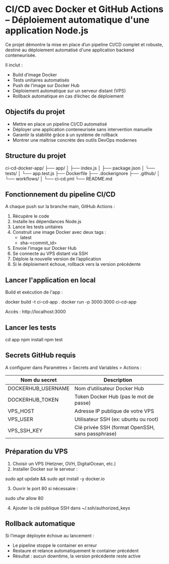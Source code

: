 # CI/CD avec Docker et GitHub Actions – Déploiement automatique d'une application Node.js

Ce projet démontre la mise en place d’un pipeline CI/CD complet et robuste, destiné au déploiement automatisé d'une application backend conteneurisée.

Il inclut :
- Build d’image Docker
- Tests unitaires automatisés
- Push de l’image sur Docker Hub
- Déploiement automatique sur un serveur distant (VPS)
- Rollback automatique en cas d’échec de déploiement


## Objectifs du projet

- Mettre en place un pipeline CI/CD automatisé
- Déployer une application conteneurisée sans intervention manuelle
- Garantir la stabilité grâce à un système de rollback
- Montrer une maîtrise concrète des outils DevOps modernes

## Structure du projet

ci-cd-docker-app/
├── app/
│   ├── index.js
│   ├── package.json
│   └── tests/
│       └── app.test.js
├── Dockerfile
├── .dockerignore
├── .github/
│   └── workflows/
│       └── ci-cd.yml
└── README.md

## Fonctionnement du pipeline CI/CD

A chaque push sur la branche main, GitHub Actions :

1. Récupère le code
2. Installe les dépendances Node.js
3. Lance les tests unitaires
4. Construit une image Docker avec deux tags :
   - latest
   - sha-<commit_id>
5. Envoie l’image sur Docker Hub
6. Se connecte au VPS distant via SSH
7. Déploie la nouvelle version de l’application
8. Si le déploiement échoue, rollback vers la version précédente

## Lancer l'application en local

Build et exécution de l'app :

docker build -t ci-cd-app .
docker run -p 3000:3000 ci-cd-app

Accès : http://localhost:3000

## Lancer les tests

cd app
npm install
npm test

## Secrets GitHub requis

A configurer dans Paramètres > Secrets and Variables > Actions :

| Nom du secret        | Description                                      |
|----------------------|--------------------------------------------------|
| DOCKERHUB_USERNAME   | Nom d’utilisateur Docker Hub                     |
| DOCKERHUB_TOKEN      | Token Docker Hub (pas le mot de passe)           |
| VPS_HOST             | Adresse IP publique de votre VPS                 |
| VPS_USER             | Utilisateur SSH (ex: ubuntu ou root)             |
| VPS_SSH_KEY          | Clé privée SSH (format OpenSSH, sans passphrase) |

## Préparation du VPS 

1. Choisir un VPS (Hetzner, OVH, DigitalOcean, etc.)
2. Installer Docker sur le serveur :

sudo apt update && sudo apt install -y docker.io

3. Ouvrir le port 80 si nécessaire :

sudo ufw allow 80

4. Ajouter la clé publique SSH dans ~/.ssh/authorized_keys

## Rollback automatique 

Si l’image déployée échoue au lancement :

- Le pipeline stoppe le container en erreur
- Restaure et relance automatiquement le container précédent
- Résultat : aucun downtime, la version précédente reste active


